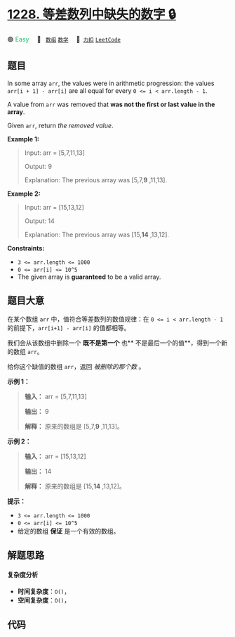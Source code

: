 # [1228. 等差数列中缺失的数字 🔒](https://2xiao.github.io/leetcode-js/problem/1228.html)

🟢 <font color=#15bd66>Easy</font>&emsp; 🔖&ensp; [`数组`](/tag/array.md) [`数学`](/tag/math.md)&emsp; 🔗&ensp;[`力扣`](https://leetcode.cn/problems/missing-number-in-arithmetic-progression) [`LeetCode`](https://leetcode.com/problems/missing-number-in-arithmetic-progression)

## 题目

In some array `arr`, the values were in arithmetic progression: the values
`arr[i + 1] - arr[i]` are all equal for every `0 <= i < arr.length - 1`.

A value from `arr` was removed that **was not the first or last value in the
array**.

Given `arr`, return _the removed value_.



**Example 1:**

> Input: arr = [5,7,11,13]
> 
> Output: 9
> 
> Explanation: The previous array was [5,7,**9** ,11,13].

**Example 2:**

> Input: arr = [15,13,12]
> 
> Output: 14
> 
> Explanation: The previous array was [15,**14** ,13,12].



**Constraints:**

  * `3 <= arr.length <= 1000`
  * `0 <= arr[i] <= 10^5`
  * The given array is **guaranteed** to be a valid array.


## 题目大意

在某个数组 `arr` 中，值符合等差数列的数值规律：在 `0 <= i < arr.length - 1` 的前提下，`arr[i+1] -
arr[i]` 的值都相等。

我们会从该数组中删除一个 **既不是第一个** 也**  不是最后一个的值**，得到一个新的数组  `arr`。

给你这个缺值的数组 `arr`，返回 _被删除的那个数_ 。



**示例 1：**

> 
> 
> 
> 
> 
> **输入：** arr = [5,7,11,13]
> 
> **输出：** 9
> 
> **解释：** 原来的数组是 [5,7,**9** ,11,13]。
> 
> 

**示例 2：**

> 
> 
> 
> 
> 
> **输入：** arr = [15,13,12]
> 
> **输出：** 14
> 
> **解释：** 原来的数组是 [15,**14** ,13,12]。



**提示：**

  * `3 <= arr.length <= 1000`
  * `0 <= arr[i] <= 10^5`
  * 给定的数组 **保证** 是一个有效的数组。


## 解题思路

#### 复杂度分析

- **时间复杂度**：`O()`，
- **空间复杂度**：`O()`，

## 代码

```javascript

```